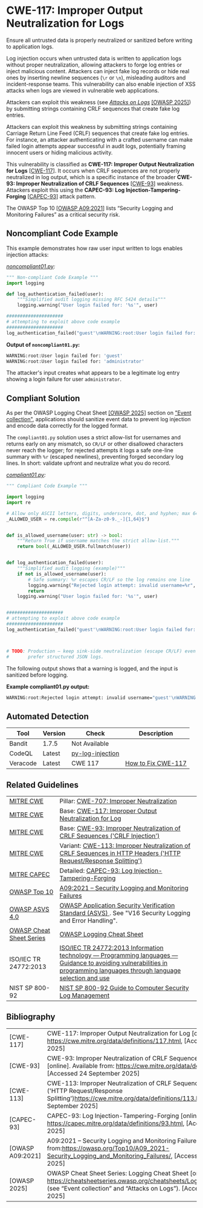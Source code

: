 # CWE-117: Improper Output Neutralization for Logs

Ensure all untrusted data is properly neutralized or sanitized before writing to application logs.

Log injection occurs when untrusted data is written to application logs without proper neutralization, allowing attackers to forge log entries or inject malicious content. Attackers can inject fake log records or hide real ones by inserting newline sequences (`\r` or `\n`), misleading auditors and incident-response teams. This vulnerability can also enable injection of XSS attacks when logs are viewed in vulnerable web applications.

Attackers can exploit this weakness (see [*Attacks on Logs*](https://cheatsheetseries.owasp.org/cheatsheets/Logging_Cheat_Sheet.html#attacks-on-logs) [[OWASP 2025]](https://cheatsheetseries.owasp.org/cheatsheets/Logging_Cheat_Sheet.html#attacks-on-logs)) by submitting strings containing CRLF sequences that create fake log entries.

Attackers can exploit this weakness by submitting strings containing Carriage Return Line Feed (CRLF) sequences that create fake log entries. For instance, an attacker authenticating with a crafted username can make failed login attempts appear successful in audit logs, potentially framing innocent users or hiding malicious activity.

This vulnerability is classified as **CWE-117: Improper Output Neutralization for Logs** [[CWE-117](https://cwe.mitre.org/data/definitions/117.html)]. It occurs when CRLF sequences are not properly neutralized in log output, which is a specific instance of the broader **CWE-93: Improper Neutralization of CRLF Sequences** [[CWE-93](https://cwe.mitre.org/data/definitions/93.html)] weakness. Attackers exploit this using the **CAPEC-93: Log Injection-Tampering-Forging** [[CAPEC-93](https://capec.mitre.org/data/definitions/93.html)] attack pattern.

The OWASP Top 10 [[OWASP A09:2021](https://owasp.org/Top10/A09_2021-Security_Logging_and_Monitoring_Failures/)] lists “Security Logging and Monitoring Failures” as a critical security risk.

## Noncompliant Code Example

This example demonstrates how raw user input written to logs enables injection attacks:

*[noncompliant01.py](noncompliant01.py):*

```python
""" Non-compliant Code Example """
import logging

def log_authentication_failed(user):
    """Simplified audit logging missing RFC 5424 details"""
    logging.warning("User login failed for: '%s'", user)

#####################
# attempting to exploit above code example
#####################
log_authentication_failed("guest'\nWARNING:root:User login failed for: 'administrator")
```

**Output of `noncompliant01.py`:**

```bash
WARNING:root:User login failed for: 'guest'
WARNING:root:User login failed for: 'administrator'
```

The attacker's input creates what appears to be a legitimate log entry showing a login failure for user `administrator`.

## Compliant Solution

As per the OWASP Logging Cheat Sheet [[OWASP 2025]](https://cheatsheetseries.owasp.org/cheatsheets/Logging_Cheat_Sheet.html) section on ["Event collection"](https://cheatsheetseries.owasp.org/cheatsheets/Logging_Cheat_Sheet.html#event-collection), applications should sanitize event data to prevent log injection and encode data correctly for the logged format.

The `compliant01.py` solution uses a strict allow-list for usernames and returns early on any mismatch, so `CR/LF` or other disallowed characters never reach the logger; for rejected attempts it logs a safe one-line summary with `%r` (escaped newlines), preventing forged secondary log lines. In short: validate upfront and neutralize what you do record.

*[compliant01.py](compliant01.py):*

```python
""" Compliant Code Example """

import logging
import re

# Allow only ASCII letters, digits, underscore, dot, and hyphen; max 64 chars
_ALLOWED_USER = re.compile(r"^[A-Za-z0-9._-]{1,64}$")


def is_allowed_username(user: str) -> bool:
    """Return True if username matches the strict allow-list."""
    return bool(_ALLOWED_USER.fullmatch(user))


def log_authentication_failed(user):
    """Simplified audit logging (example)"""
    if not is_allowed_username(user):
        # Safe summary: %r escapes CR/LF so the log remains one line
        logging.warning("Rejected login attempt: invalid username=%r", user)
        return
    logging.warning("User login failed for: '%s'", user)


#####################
# attempting to exploit above code example
#####################
log_authentication_failed("guest'\nWARNING:root:User login failed for: 'administrator")



# TODO: Production — keep sink-side neutralization (escape CR/LF) even with validation,
#       prefer structured JSON logs.
```

The following output shows that a warning is logged, and the input is sanitized before logging.

**Example compliant01.py output:**

```bash
WARNING:root:Rejected login attempt: invalid username="guest'\nWARNING:root:User login failed for: 'administrator"
```

## Automated Detection

<table>
  <thead>
    <tr>
      <th>Tool</th>
      <th>Version</th>
      <th>Check</th>
      <th>Description</th>
    </tr>
  </thead>
  <tbody>
    <tr>
      <td>Bandit</td>
      <td>1.7.5</td>
      <td>Not Available</td>
      <td></td>
    </tr>
    <tr>
      <td>CodeQL</td>
      <td>Latest</td>
      <td><a href="https://codeql.github.com/codeql-query-help/python/py-log-injection/">py-log-injection</a></td>
      <td></td>
    </tr>
    <tr>
      <td>Veracode</td>
      <td>Latest</td>
      <td>CWE 117</td>
      <td><a href="https://community.veracode.com/s/article/How-to-Fix-CWE-117-Improper-Output-Neutralization-for-Logs">How to Fix CWE-117</a></td>
    </tr>
  </tbody>
</table>

## Related Guidelines

<table>
    <tr>
        <td><a href="http://cwe.mitre.org/">MITRE CWE</a></td>
        <td>Pillar: <a href="https://cwe.mitre.org/data/definitions/707.html"> CWE-707: Improper Neutralization</a></td>
    </tr>
    <tr>
        <td><a href="http://cwe.mitre.org/">MITRE CWE</a></td>
        <td>Base: <a href="https://cwe.mitre.org/data/definitions/117.html">CWE-117: Improper Output Neutralization for Log </a></td>
    </tr>
    <tr>
        <td><a href="http://cwe.mitre.org/">MITRE CWE</a></td>
        <td>Base: <a href="https://cwe.mitre.org/data/definitions/93.html">CWE-93: Improper Neutralization of CRLF Sequences ('CRLF Injection') </a></td>
    </tr>
    <tr>
        <td><a href="http://cwe.mitre.org/">MITRE CWE</a></td>
        <td>Variant: <a href="https://cwe.mitre.org/data/definitions/113.html">CWE-113: Improper Neutralization of CRLF Sequences in HTTP Headers ('HTTP Request/Response Splitting') </a></td>
    </tr>
    <tr>
        <td><a href="http://capec.mitre.org/">MITRE CAPEC</a></td>
        <td>Detailed: <a href="https://capec.mitre.org/data/definitions/93.html">CAPEC-93: Log Injection-Tampering-Forging </a></td>
    </tr>
    <tr>
        <td><a href="https://owasp.org/Top10/">OWASP Top 10</a></td>
        <td><a href="https://owasp.org/Top10/A09_2021-Security_Logging_and_Monitoring_Failures/">A09:2021 – Security Logging and Monitoring Failures </a></td>
    </tr>
    <tr>
        <td><a href="https://owasp.org/">OWASP ASVS 4.0</a></td>
        <td><a href="https://owasp.org/www-project-application-security-verification-standard/">OWASP Application Security Verification Standard (ASVS) </a>. See "V16 Security Logging and Error Handling".
</td>
    <tr>
        <td><a href="https://cheatsheetseries.owasp.org/index.html">OWASP Cheat Sheet Series</a></td>
        <td><a href="https://cheatsheetseries.owasp.org/cheatsheets/Logging_Cheat_Sheet.html">OWASP Logging Cheat Sheet</a></td>
    </tr>
    </tr>
    <tr>
        <td>ISO/IEC TR 24772:2013</td>
        <td><a href="https://www.iso.org/standard/61457.html">ISO/IEC TR 24772:2013 Information technology — Programming languages — Guidance to avoiding vulnerabilities in programming languages through language selection and use </a></td>
    </tr>
    <tr>
        <td>NIST SP 800-92</td>
        <td><a href="https://csrc.nist.gov/pubs/sp/800/92/final">NIST SP 800-92 Guide to Computer Security Log Management </a></td>
    </tr>
</table>

## Bibliography

<table>
    <tr>
        <td>[CWE-117]</a></td>
        <td>CWE-117: Improper Output Neutralization for Log [online]. Available from <a href="https://cwe.mitre.org/data/definitions/117.html">https://cwe.mitre.org/data/definitions/117.html</a>, [Accessed 24 September 2025]</td>
    </tr>
    <tr>
        <td>[CWE-93]</a></td>
        <td>CWE-93: Improper Neutralization of CRLF Sequences ('CRLF Injection') [online]. Available from: <a href="https://cwe.mitre.org/data/definitions/93.html">https://cwe.mitre.org/data/definitions/93.html</a>, [Accessed 24 September 2025]</td>
    </tr>
    <tr>
        <td>[CWE-113]</a></td>
        <td>CWE-113: Improper Neutralization of CRLF Sequences in HTTP Headers ('HTTP Request/Response Splitting')<a href="https://cwe.mitre.org/data/definitions/113.html">https://cwe.mitre.org/data/definitions/113.html</a>, [Accessed 24 September 2025]</td>
    </tr>
    <tr>
        <td>[CAPEC-93]</td>
        <td>CAPEC-93: Log Injection-Tampering-Forging [online]. Available from: <a href="https://capec.mitre.org/data/definitions/93.html">https://capec.mitre.org/data/definitions/93.html</a>, [Accessed 24 September 2025]</td>
    </tr>
    <tr>
        <td>[OWASP A09:2021]</td>
        <td>A09:2021 – Security Logging and Monitoring Failures [online]. Available from:<a href="https://owasp.org/Top10/A09_2021-Security_Logging_and_Monitoring_Failures/">https://owasp.org/Top10/A09_2021-Security_Logging_and_Monitoring_Failures/</a>, [Accessed 24 September 2025]</td>
    </tr>
    <tr>
        <td>[OWASP 2025]</td>
        <td>OWASP Cheat Sheet Series: Logging Cheat Sheet [online]. Available from: <a href="https://cheatsheetseries.owasp.org/cheatsheets/Logging_Cheat_Sheet.html">https://cheatsheetseries.owasp.org/cheatsheets/Logging_Cheat_Sheet.html</a> (see “Event collection” and “Attacks on Logs”). [Accessed 24 September 2025]</td>
    </tr>
</table>
